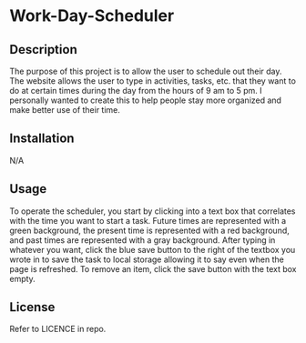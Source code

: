 # Work-Day-Scheduler

## Description

The purpose of this project is to allow the user to schedule out their day. The website allows the user to type in activities, tasks, etc. that they want to do at certain times
during the day from the hours of 9 am to 5 pm. I personally wanted to create this to help people stay more organized and make better use of their time.

## Installation

N/A

## Usage

To operate the scheduler, you start by clicking into a text box that correlates with the time you want to start a task.
Future times are represented with a green background, the present time is represented with a red background, and past times are represented with a gray background.
After typing in whatever you want, click the blue save button to the right of the textbox you wrote in to save the task to local storage allowing it to say even when the page is refreshed.
To remove an item, click the save button with the text box empty.

## License

Refer to LICENCE in repo.
